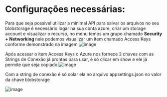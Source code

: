 # Configurações necessárias:

Para que seja possivel utilizar a minimal API para salvar os arquivos no seu blobstorage é necessário logar na sua conta azure, criar um storage account e visualizar o recurso,
no menu temos um grupo chamado <b> Security + Networking </b> nele podemos visualizar um item chamado Access Keys conforme demonstrado na imagem
![image](https://github.com/JairJr/TechChallenge/assets/29376086/8ae4d87e-6799-4ef5-bc16-c5ced3f4b962)

Após acessar o item Access Keys o Azure nos fornece 2 chaves com as Strings de Conexão  já prontas para usar, é só clicar em show e ele já permite que seja copiado
![image](https://github.com/JairJr/TechChallenge/assets/29376086/0fc9972b-64ac-48d3-bd9b-85428ac17294)

Com a string de conexão é só colar ela no arquivo appsettings.json no valor da chave blobstorage

![image](https://github.com/JairJr/TechChallenge/assets/29376086/3b339842-3a17-4aa1-a8cc-4d5902bd897d)
